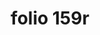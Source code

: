 ---
layout: edition
title: folio 159r
manuscript: Turin, Biblioteca Nazionale, MS N.III.19
sigla: T
iip: t159r.tif
milestone: 317
---